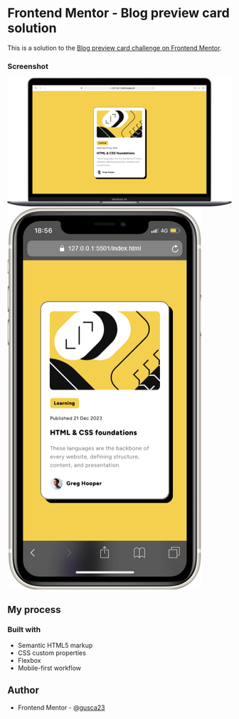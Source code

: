# Frontend Mentor - Blog preview card solution

This is a solution to the [Blog preview card challenge on Frontend Mentor](https://www.frontendmentor.io/challenges/blog-preview-card-ckPaj01IcS).

### Screenshot

![](./design/desktop-design.png)
![](./design/mobile-design.png)

## My process

### Built with

- Semantic HTML5 markup
- CSS custom properties
- Flexbox
- Mobile-first workflow

## Author
- Frontend Mentor - [@gusca23](https://www.frontendmentor.io/profile/gusca23)
